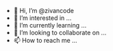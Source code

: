 - 👋 Hi, I’m @zivancode
- 👀 I’m interested in ...
- 🌱 I’m currently learning ...
- 💞️ I’m looking to collaborate on ...
- 📫 How to reach me ...

<!---
zivancode/zivancode is a ✨ special ✨ repository because its `README.md` (this file) appears on your GitHub profile.
You can click the Preview link to take a look at your changes.
--->
